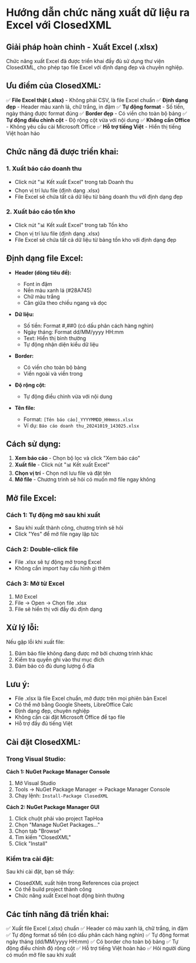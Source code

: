 # Hướng dẫn chức năng xuất dữ liệu ra Excel với ClosedXML

## Giải pháp hoàn chỉnh - Xuất Excel (.xlsx)

Chức năng xuất Excel đã được triển khai đầy đủ sử dụng thư viện ClosedXML, cho phép tạo file Excel với định dạng đẹp và chuyên nghiệp.

## Ưu điểm của ClosedXML:

✅ **File Excel thật (.xlsx)** - Không phải CSV, là file Excel chuẩn
✅ **Định dạng đẹp** - Header màu xanh lá, chữ trắng, in đậm
✅ **Tự động format** - Số tiền, ngày tháng được format đúng
✅ **Border đẹp** - Có viền cho toàn bộ bảng
✅ **Tự động điều chỉnh cột** - Độ rộng cột vừa với nội dung
✅ **Không cần Office** - Không yêu cầu cài Microsoft Office
✅ **Hỗ trợ tiếng Việt** - Hiển thị tiếng Việt hoàn hảo

## Chức năng đã được triển khai:

### 1. Xuất báo cáo doanh thu
- Click nút "📊 Kết xuất Excel" trong tab Doanh thu
- Chọn vị trí lưu file (định dạng .xlsx)
- File Excel sẽ chứa tất cả dữ liệu từ bảng doanh thu với định dạng đẹp

### 2. Xuất báo cáo tồn kho
- Click nút "📊 Kết xuất Excel" trong tab Tồn kho
- Chọn vị trí lưu file (định dạng .xlsx)
- File Excel sẽ chứa tất cả dữ liệu từ bảng tồn kho với định dạng đẹp

## Định dạng file Excel:

- **Header (dòng tiêu đề):**
  - Font in đậm
  - Nền màu xanh lá (#28A745)
  - Chữ màu trắng
  - Căn giữa theo chiều ngang và dọc

- **Dữ liệu:**
  - Số tiền: Format #,##0 (có dấu phân cách hàng nghìn)
  - Ngày tháng: Format dd/MM/yyyy HH:mm
  - Text: Hiển thị bình thường
  - Tự động nhận diện kiểu dữ liệu

- **Border:**
  - Có viền cho toàn bộ bảng
  - Viền ngoài và viền trong

- **Độ rộng cột:**
  - Tự động điều chỉnh vừa với nội dung

- **Tên file:**
  - Format: `[Tên báo cáo]_YYYYMMDD_HHmmss.xlsx`
  - Ví dụ: `Báo cáo doanh thu_20241019_143025.xlsx`

## Cách sử dụng:

1. **Xem báo cáo** - Chọn bộ lọc và click "Xem báo cáo"
2. **Xuất file** - Click nút "📊 Kết xuất Excel"
3. **Chọn vị trí** - Chọn nơi lưu file và đặt tên
4. **Mở file** - Chương trình sẽ hỏi có muốn mở file ngay không

## Mở file Excel:

### Cách 1: Tự động mở sau khi xuất
- Sau khi xuất thành công, chương trình sẽ hỏi
- Click "Yes" để mở file ngay lập tức

### Cách 2: Double-click file
- File .xlsx sẽ tự động mở trong Excel
- Không cần import hay cấu hình gì thêm

### Cách 3: Mở từ Excel
1. Mở Excel
2. File → Open → Chọn file .xlsx
3. File sẽ hiển thị với đầy đủ định dạng

## Xử lý lỗi:

Nếu gặp lỗi khi xuất file:
1. Đảm bảo file không đang được mở bởi chương trình khác
2. Kiểm tra quyền ghi vào thư mục đích
3. Đảm bảo có đủ dung lượng ổ đĩa

## Lưu ý:

- File .xlsx là file Excel chuẩn, mở được trên mọi phiên bản Excel
- Có thể mở bằng Google Sheets, LibreOffice Calc
- Định dạng đẹp, chuyên nghiệp
- Không cần cài đặt Microsoft Office để tạo file
- Hỗ trợ đầy đủ tiếng Việt

## Cài đặt ClosedXML:

### Trong Visual Studio:

**Cách 1: NuGet Package Manager Console**
1. Mở Visual Studio
2. Tools → NuGet Package Manager → Package Manager Console
3. Chạy lệnh: `Install-Package ClosedXML`

**Cách 2: NuGet Package Manager GUI**
1. Click chuột phải vào project TapHoa
2. Chọn "Manage NuGet Packages..."
3. Chọn tab "Browse"
4. Tìm kiếm "ClosedXML"
5. Click "Install"

### Kiểm tra cài đặt:

Sau khi cài đặt, bạn sẽ thấy:
- ClosedXML xuất hiện trong References của project
- Có thể build project thành công
- Chức năng xuất Excel hoạt động bình thường

## Các tính năng đã triển khai:

✅ Xuất file Excel (.xlsx) chuẩn
✅ Header có màu xanh lá, chữ trắng, in đậm
✅ Tự động format số tiền (có dấu phân cách hàng nghìn)
✅ Tự động format ngày tháng (dd/MM/yyyy HH:mm)
✅ Có border cho toàn bộ bảng
✅ Tự động điều chỉnh độ rộng cột
✅ Hỗ trợ tiếng Việt hoàn hảo
✅ Hỏi người dùng có muốn mở file sau khi xuất
